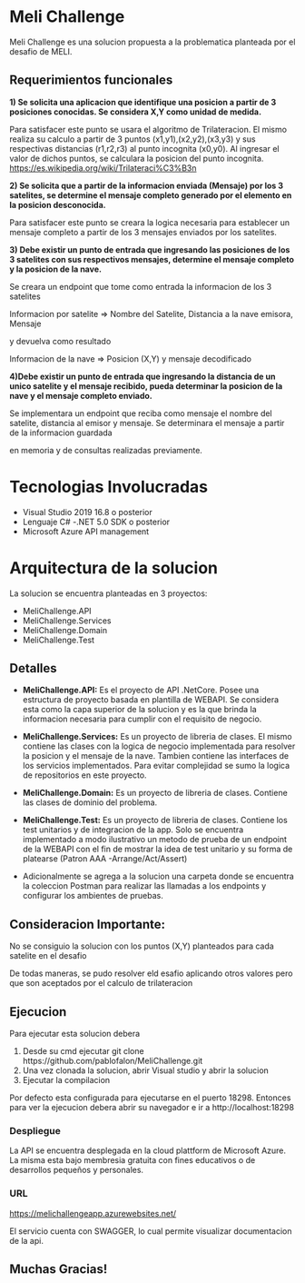 # Meli Challenge
Meli Challenge es una solucion propuesta a la problematica planteada por el desafio de MELI.


## Requerimientos funcionales
<strong>1) Se solicita una aplicacion que identifique una posicion a partir de 3 posiciones conocidas. Se considera X,Y como unidad de medida.</strong>

<p>Para satisfacer este punto se usara el algoritmo de Trilateracion. El mismo realiza su calculo a partir de 3 puntos (x1,y1),(x2,y2),(x3,y3) y sus respectivas distancias (r1,r2,r3)
al punto incognita (x0,y0). Al ingresar el valor de dichos puntos, se calculara la posicion del punto incognita.<a href="https://es.wikipedia.org/wiki/Trilateraci%C3%B3n"> https://es.wikipedia.org/wiki/Trilateraci%C3%B3n </a>

<strong>2) Se solicita que a partir de la informacion enviada (Mensaje) por los 3 satelites, se determine el mensaje completo generado por el elemento en la posicion desconocida.</strong>
<p>Para satisfacer este punto se creara la logica necesaria para establecer un mensaje completo a partir de los 3 mensajes enviados por los satelites.</p>

<strong>3) Debe existir un punto de entrada que ingresando las posiciones de los 3 satelites con sus respectivos mensajes, determine el mensaje completo y la posicion de la nave.</strong>
<p>Se creara un endpoint que tome como entrada la informacion de los 3 satelites</p>
<p>Informacion por satelite => Nombre del Satelite, Distancia a la nave emisora, Mensaje</p>
<p>y devuelva como resultado</p>
<p>Informacion de la nave => Posicion (X,Y) y mensaje decodificado</p>

<strong> 4)Debe existir un punto de entrada que ingresando la distancia de un unico satelite y el mensaje recibido, pueda determinar la posicion de la nave y el mensaje completo enviado.</strong>
<p>Se implementara un endpoint que reciba como mensaje el nombre del satelite, distancia al emisor y mensaje. Se determinara el mensaje a partir de la informacion guardada</p>
<p>en memoria y de consultas realizadas previamente.</p>


# Tecnologias Involucradas
- Visual Studio 2019 16.8 o posterior
- Lenguaje C# 
-.NET 5.0 SDK o posterior
- Microsoft Azure API management

# Arquitectura de la solucion
La solucion se encuentra planteadas en 3 proyectos:
<ul>
<li>MeliChallenge.API</li>
<li>MeliChallenge.Services</li>
<li>MeliChallenge.Domain</li>
<li>MeliChallenge.Test</li>
</ul>

## Detalles

- <strong>MeliChallenge.API:</strong> Es el proyecto de API .NetCore. Posee una estructura de proyecto basada en plantilla de WEBAPI. Se considera esta como la capa superior
de la solucion y es la que brinda la informacion necesaria para cumplir con el requisito de negocio.

- <strong>MeliChallenge.Services:</strong> Es un proyecto de libreria de clases. El mismo contiene las clases con la logica de negocio implementada para resolver la posicion y el mensaje
de la nave. Tambien contiene las interfaces de los servicios implementados. Para evitar complejidad se sumo la logica de repositorios en este proyecto.

- <strong> MeliChallenge.Domain:</strong> Es un proyecto de libreria de clases. Contiene las clases de dominio del problema.

- <strong> MeliChallenge.Test:</strong> Es un proyecto de libreria de clases. Contiene los test unitarios y de integracion de la app. Solo se encuentra implementado a modo
ilustrativo un metodo de prueba de un endpoint de la WEBAPI con el fin de mostrar la idea de test unitario y su forma de platearse (Patron AAA -Arrange/Act/Assert)

- Adicionalmente se agrega a la solucion una carpeta donde se encuentra la coleccion Postman para realizar las llamadas a los endpoints y configurar los ambientes de pruebas.


## Consideracion Importante:
<p> No se consiguio la solucion con los puntos (X,Y) planteados para cada satelite en el desafio</p>
<p> De todas maneras, se pudo resolver eld esafio aplicando otros valores pero que son aceptados por el calculo de trilateracion </p>


## Ejecucion
Para ejecutar esta solucion debera
<ol>
<li>Desde su cmd ejecutar git clone https://github.com/pablofalon/MeliChallenge.git</li>
<li>Una vez clonada la solucion, abrir Visual studio y abrir la solucion</li>
<li>Ejecutar la compilacion</li>
</ol>
Por defecto esta configurada para ejecutarse en el puerto 18298. Entonces para ver la ejecucion debera abrir su navegador e ir a <a>http://localhost:18298</a>

### Despliegue
La API se encuentra desplegada en la cloud plattform de Microsoft Azure. La misma esta bajo membresia gratuita con fines educativos o de desarrollos pequeños y personales.


### URL
https://melichallengeapp.azurewebsites.net/

El servicio cuenta con SWAGGER, lo cual permite visualizar documentacion de la api.

## Muchas Gracias!

